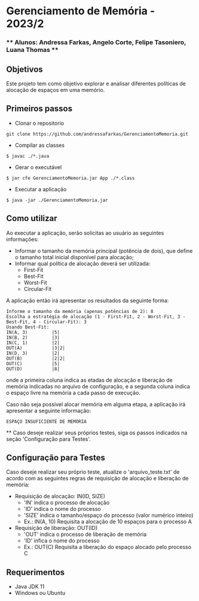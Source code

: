 # Gerenciamento de Memória - 2023/2
### ** Alunos: Andressa Farkas, Angelo Corte, Felipe Tasoniero, Luana Thomas **

## Objetivos

Este projeto tem como objetivo explorar e analisar diferentes políticas de alocação de espaços em uma memório.

## Primeiros passos

- Clonar o repositorio

```
git clone https://github.com/andressafarkas/GerenciamentoMemoria.git
```

- Compilar as classes

```
$ javac ./*.java
```

- Gerar o executável

```
$ jar cfe GerenciamentoMemoria.jar App ./*.class
```

- Executar a aplicação

```
$ java -jar ./GerenciamentoMemoria.jar
```

## Como utilizar

Ao executar a aplicação, serão solicitas ao usuário as seguintes informações:

- Informar o tamanho da memória principal (potência de dois), que define o tamanho total inicial disponível para alocação;
- Informar qual política de alocação deverá ser utilizada:
  - First-Fit
  - Best-Fit
  - Worst-Fit
  - Circular-Fit

A aplicação então irá apresentar os resultados da seguinte forma:

```
Informe o tamanho da memória (apenas potências de 2): 8
Escolha a estratégia de alocação (1 - First-Fit, 2 - Worst-Fit, 3 - Best-Fit, 4 - Circular-Fit): 3
Usando Best-Fit:
IN(A, 3)         |5|
IN(B, 2)         |3|
IN(C, 1)         |2|
OUT(A)           |3|2|
IN(D, 3)         |2|
OUT(B)           |2|2|
OUT(C)           |5|
OUT(D)           |8|
```

onde a primeira coluna indica as etadas de alocação e liberação de memória indicadas no arquivo de configuração, e a segunda coluna indica o espaço livre na memória a cada passo de execução.

Caso não seja possível alocar memória em alguma etapa, a aplicação irá apresentar a seguinte informação:

```
ESPAÇO INSUFICIENTE DE MEMÓRIA
```

\*\* Caso deseje realizar seus próprios testes, siga os passos indicados na seção 'Configuração para Testes'.

## Configuração para Testes

Caso deseje realizar seu próprio teste, atualize o 'arquivo_teste.txt' de acordo com as seguintes regras de requisição de alocação e liberação de memória:

- Requisição de alocação: IN(ID, SIZE)
  - 'IN' indica o processo de alocação
  - 'ID' indica o nome do processo
  - 'SIZE' indica o tamanho/espaço do processo (valor numérico inteiro)
  - Ex.: IN(A, 10) Requisita a alocação de 10 espaços para o processo A
- Requisição de liberação: OUT(ID)
  - 'OUT' indica o processo de liberação de memória
  - 'ID' infica o nome do processo
  - Ex.: OUT(C) Requisita a liberação do espaço alocado pelo processo C

## Requerimentos

- Java JDK 11
- Windows ou Ubuntu
